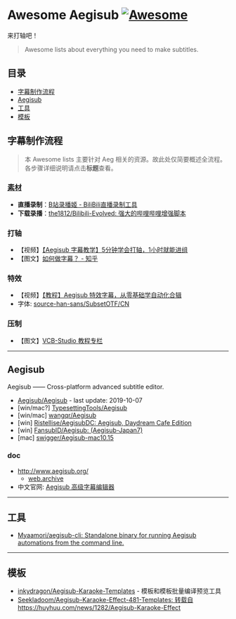 # Awesome Aegisub [![Awesome](https://awesome.re/badge.svg)](https://awesome.re)

来打轴吧！

> Awesome lists about everything you need to make subtitles.


## 目录

- [字幕制作流程](#字幕制作流程)
- [Aegisub](#aegisub)
- [工具](#工具)
- [模板](#模板)


## 字幕制作流程

> 本 Awesome lists 主要针对 Aeg 相关的资源。故此处仅简要概述全流程。  
> 各步骤详细说明请点击**标题**查看。

### [素材](rec.md)

+ **直播录制**：[B站录播姬 - BiliBili直播录制工具](https://rec.danmuji.org/)
+ **下载录播**：[the1812/Bilibili-Evolved: 强大的哔哩哔哩增强脚本](https://github.com/the1812/Bilibili-Evolved)

### 打轴
- 【视频】[【Aegisub 字幕教学】5分钟学会打轴，1小时就能进组](https://www.bilibili.com/video/BV1oK411T7kL)
- 【图文】[如何做字幕？ - 知乎](https://zhuanlan.zhihu.com/p/26634531 )

### 特效
- 【视频】[【教程】Aegisub 特效字幕，从零基础学自动化合辑](https://www.bilibili.com/video/BV1Z4411z7BH)
- 字体: [source-han-sans/SubsetOTF/CN](https://mirrors.tuna.tsinghua.edu.cn/adobe-fonts/source-han-sans/SubsetOTF/CN/)

### 压制
- 【图文】[VCB-Studio 教程专栏](https://vcb-s.nmm-hd.org/)

---

## Aegisub

Aegisub —— Cross-platform advanced subtitle editor.

- [Aegisub/Aegisub](https://github.com/Aegisub/Aegisub) - 
    last update: 2019-10-07
- [win/mac?] [TypesettingTools/Aegisub](https://github.com/TypesettingTools/Aegisub)
- [win/mac] [wangqr/Aegisub](https://github.com/wangqr/Aegisub)
- [win] [Ristellise/AegisubDC: Aegisub, Daydream Cafe Edition](https://github.com/Ristellise/AegisubDC)
- [win] [FansubID/Aegisub: (Aegisub-Japan7)](https://github.com/FansubID/Aegisub)
- [mac] [swigger/Aegisub-mac10.15](https://github.com/swigger/Aegisub-mac10.15)

### doc
- http://www.aegisub.org/
    - [web.archive](https://web.archive.org/web/20201215063947/http://www.aegisub.org/)
- 中文官网: [Aegisub 高级字幕编辑器](https://aegi.vmoe.info/)

---

## 工具

- [Myaamori/aegisub-cli: Standalone binary for running Aegisub automations from the command line.](https://github.com/Myaamori/aegisub-cli)

---

## 模板

- [inkydragon/Aegisub-Karaoke-Templates](https://github.com/inkydragon/Aegisub-Karaoke-Templates) -
    模板和模板批量编译预览工具
- [Seekladoom/Aegisub-Karaoke-Effect-481-Templates: 转载自https://huyhuu.com/news/1282/Aegisub-Karaoke-Effect](https://github.com/Seekladoom/Aegisub-Karaoke-Effect-481-Templates)

